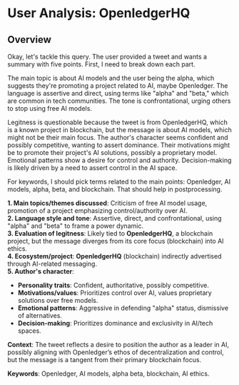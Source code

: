 # User Analysis: OpenledgerHQ

## Overview

<think>
Okay, let's tackle this query. The user provided a tweet and wants a summary with five points. First, I need to break down each part.

The main topic is about AI models and the user being the alpha, which suggests they're promoting a project related to AI, maybe Openledger. The language is assertive and direct, using terms like "alpha" and "beta," which are common in tech communities. The tone is confrontational, urging others to stop using free AI models. 

Legitness is questionable because the tweet is from OpenledgerHQ, which is a known project in blockchain, but the message is about AI models, which might not be their main focus. The author's character seems confident and possibly competitive, wanting to assert dominance. Their motivations might be to promote their project's AI solutions, possibly a proprietary model. Emotional patterns show a desire for control and authority. Decision-making is likely driven by a need to assert control in the AI space.

For keywords, I should pick terms related to the main points: Openledger, AI models, alpha, beta, and blockchain. That should help in postprocessing.
</think>

**1. Main topics/themes discussed**: Criticism of free AI model usage, promotion of a project emphasizing control/authority over AI.  
**2. Language style and tone**: Assertive, direct, and confrontational, using "alpha" and "beta" to frame a power dynamic.  
**3. Evaluation of legitness**: Likely tied to **OpenledgerHQ**, a blockchain project, but the message diverges from its core focus (blockchain) into AI ethics.  
**4. Ecosystem/project**: **OpenledgerHQ** (blockchain) indirectly advertised through AI-related messaging.  
**5. Author's character**:  
   - **Personality traits**: Confident, authoritative, possibly competitive.  
   - **Motivations/values**: Prioritizes control over AI, values proprietary solutions over free models.  
   - **Emotional patterns**: Aggressive in defending "alpha" status, dismissive of alternatives.  
   - **Decision-making**: Prioritizes dominance and exclusivity in AI/tech spaces.  

**Context**: The tweet reflects a desire to position the author as a leader in AI, possibly aligning with Openledger’s ethos of decentralization and control, but the message is a tangent from their primary blockchain focus.  

**Keywords**: Openledger, AI models, alpha beta, blockchain, AI ethics.